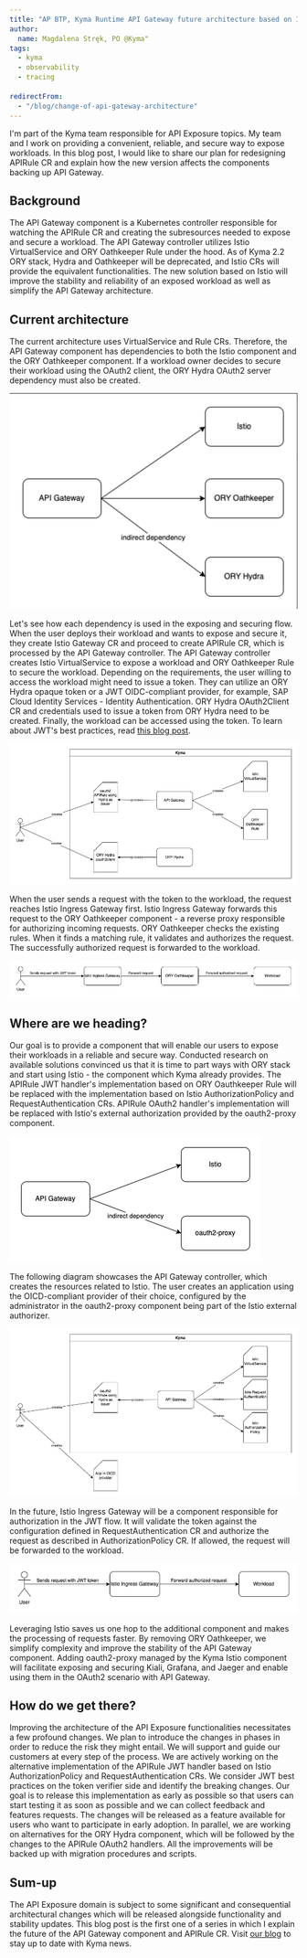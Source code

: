 ```yaml
---
title: "AP BTP, Kyma Runtime API Gateway future architecture based on Istio"
author:
  name: Magdalena Stręk, PO @Kyma"
tags:
  - kyma
  - observability
  - tracing

redirectFrom:
  - "/blog/change-of-api-gateway-architecture"
---
```


I'm part of the Kyma team responsible for API Exposure topics. My team and I work on providing a convenient, reliable, and secure way to expose workloads. In this blog post, I would like to share our plan for redesigning APIRule CR and explain how the new version affects the components backing up API Gateway. 

## Background

The API Gateway component is a Kubernetes controller responsible for watching the APIRule CR and creating the subresources needed to expose and secure a workload. The API Gateway controller utilizes Istio VirtualService and ORY Oathkeeper Rule under the hood. As of Kyma 2.2 ORY stack, Hydra and Oathkeeper will be deprecated, and Istio CRs will provide the equivalent functionalities. The new solution based on Istio will improve the stability and reliability of an exposed workload as well as simplify the API Gateway architecture. 

## Current architecture

The current architecture uses VirtualService and Rule CRs. Therefore, the API Gateway component has dependencies to both the Istio component and the ORY Oathkeeper component. If a workload owner decides to secure their workload using the OAuth2 client, the ORY Hydra OAuth2 server dependency must also be created. 

  ![API Gateway Dependencies](./api-gateway-deps.png)

Let's see how each dependency is used in the exposing and securing flow. When the user deploys their workload and wants to expose and secure it, they create Istio Gateway CR and proceed to create APIRule CR, which is processed by the API Gateway controller. The API Gateway controller creates Istio VirtualService to expose a workload and ORY Oathkeeper Rule to secure the workload. Depending on the requirements, the user willing to access the workload might need to issue a token. They can utilize an ORY Hydra opaque token or a JWT OIDC-compliant provider, for example, SAP Cloud Identity Services - Identity Authentication. ORY Hydra OAuth2Client CR and credentials used to issue a token from ORY Hydra need to be created. Finally, the workload can be accessed using the token. To learn about JWT's best practices, read [this blog post](https://kyma-project.io/blog/2023/1/12/jwt-best-practices).
   
  ![Oauth2 flow](./oauth2-flow.png)

When the user sends a request with the token to the workload, the request reaches Istio Ingress Gateway first. Istio Ingress Gateway forwards this request to the ORY Oathkeeper component - a reverse proxy responsible for authorizing incoming requests. ORY Oathkeeper checks the existing rules. When it finds a matching rule, it validates and authorizes the request. The successfully authorized request is forwarded to the workload.  
    
  ![JWT flow](./jwt-flow.png)

## Where are we heading?

Our goal is to provide a component that will enable our users to expose their workloads in a reliable and secure way. Conducted research on available solutions convinced us that it is time to part ways with ORY stack and start using Istio - the component which Kyma already provides. The APIRule JWT handler's implementation based on ORY Oauthkeeper Rule will be replaced with the implementation based on Istio AuthorizationPolicy and RequestAuthentication CRs. APIRule OAuth2 handler's implementation will be replaced with Istio's external authorization provided by the oauth2-proxy component. 

  ![API Gateway future dependancies](./api-gateway-future-deps.png)

The following diagram showcases the API Gateway controller, which creates the resources related to Istio. The user creates an application using the OICD-compliant provider of their choice, configured by the administrator in the oauth2-proxy component being part of the Istio external authorizer. 

  ![Oauth2 future flow](./oauth2-future.png)

In the future, Istio Ingress Gateway will be a component responsible for authorization in the JWT flow. It will validate the token against the configuration defined in RequestAuthentication CR and authorize the request as described in AuthorizationPolicy CR. If allowed, the request will be forwarded to the workload.

  ![JWT future flow](./jwt-future.png)

Leveraging Istio saves us one hop to the additional component and makes the processing of requests faster. By removing ORY Oathkeeper, we simplify complexity and improve the stability of the API Gateway component. Adding oauth2-proxy managed by the Kyma Istio component will facilitate exposing and securing Kiali, Grafana, and Jaeger and enable using them in the OAuth2 scenario with API Gateway.

## How do we get there?

Improving the architecture of the API Exposure functionalities necessitates a few profound changes. We plan to introduce the changes in phases in order to reduce the risk they might entail. We will support and guide our customers at every step of the process. We are actively working on the alternative implementation of the APIRule JWT handler based on Istio AuthorizationPolicy and RequestAuthentication CRs. We consider JWT best practices on the token verifier side and identify the breaking changes. Our goal is to release this implementation as early as possible so that users can start testing it as soon as possible and we can collect feedback and features requests. The changes will be released as a feature available for users who want to participate in early adoption. In parallel, we are working on alternatives for the ORY Hydra component, which will be followed by the changes to the APIRule OAuth2 handlers. All the improvements will be backed up with migration procedures and scripts.

## Sum-up

The API Exposure domain is subject to some significant and consequential architectural changes which will be released alongside functionality and stability updates. This blog post is the first one of a series in which I explain the future of the API Gateway component and APIRule CR. Visit [our blog](https://kyma-project.io/blog/) to stay up to date with Kyma news.